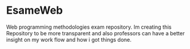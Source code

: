 # EsameWeb
Web programming methodologies exam repository.
Im creating this Repository to be more transparent and also professors can have a better insight on my work flow and how i got things done.
